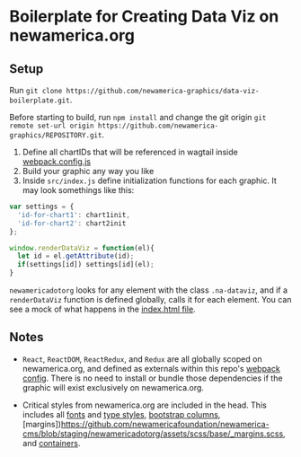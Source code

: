 # Boilerplate for Creating Data Viz on newamerica.org

## Setup
Run `git clone https://github.com/newamerica-graphics/data-viz-boilerplate.git`.

Before starting to build, run `npm install` and change the git origin `git remote set-url origin https://github.com/newamerica-graphics/REPOSITORY.git`.

1. Define all chartIDs that will be referenced in wagtail inside [webpack.config.js](https://github.com/newamerica-graphics/data-viz-boilerplate/blob/master/webpack.config.js#L29)
2. Build your graphic any way you like
3. Inside `src/index.js` define initialization functions for each graphic. It may look somethings like this:
```js
var settings = {
  'id-for-chart1': chart1init,
  'id-for-chart2': chart2init
};

window.renderDataViz = function(el){
  let id = el.getAttribute(id);
  if(settings[id]) settings[id](el);
}
```

`newamericadotorg` looks for any element with the class `.na-dataviz`, and if a `renderDataViz` function is defined globally, calls it for each element. You can see a mock of what happens in the [index.html file](https://github.com/newamerica-graphics/data-viz-boilerplate/blob/master/src/index.html#L19-L27).

##  Notes
- `React`, `ReactDOM`, `ReactRedux`, and `Redux` are all globally scoped on newamerica.org, and defined as externals within this repo's [webpack config](https://github.com/newamerica-graphics/data-viz-boilerplate/blob/master/webpack.config.js). There is no need to install or bundle those dependencies if the graphic will exist exclusively on newamerica.org.

- Critical styles from newamerica.org are included in the head. This includes all [fonts](https://github.com/newamericafoundation/newamerica-cms/blob/staging/newamericadotorg/assets/scss/base/_fonts.scss) and [type styles](https://github.com/newamericafoundation/newamerica-cms/blob/staging/newamericadotorg/assets/scss/base/_type.scss), [bootstrap columns](https://github.com/newamericafoundation/newamerica-cms/blob/staging/newamericadotorg/assets/scss/base/_bootstrap-grid-critical.scss), [margins])https://github.com/newamericafoundation/newamerica-cms/blob/staging/newamericadotorg/assets/scss/base/_margins.scss, and [containers](https://github.com/newamericafoundation/newamerica-cms/blob/staging/newamericadotorg/assets/scss/base/_containers.scss).
